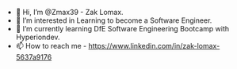 - 👋 Hi, I’m @Zmax39 - Zak Lomax.
- 👀 I’m interested in Learning to become a Software Engineer.
- 🌱 I’m currently learning DfE Software Engineering Bootcamp with Hyperiondev.
- 📫 How to reach me - https://www.linkedin.com/in/zak-lomax-5637a9176

<!---
Zmax39/Zmax39 is a ✨ special ✨ repository because its `README.md` (this file) appears on your GitHub profile.
You can click the Preview link to take a look at your changes.
--->
